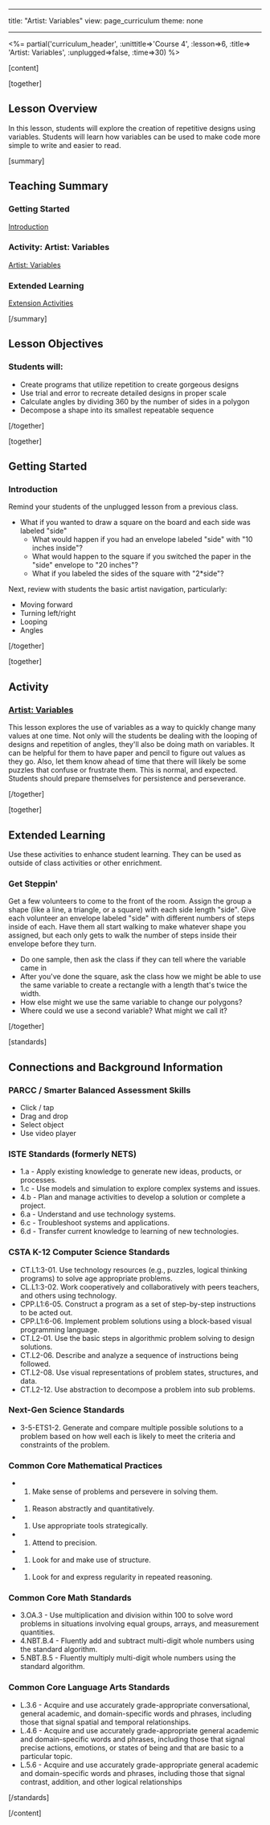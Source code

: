 * * *

title: "Artist: Variables" view: page_curriculum theme: none

* * *

<%= partial('curriculum_header', :unittitle=>'Course 4', :lesson=>6, :title=> 'Artist: Variables', :unplugged=>false, :time=>30) %>

[content]

[together]

## Lesson Overview

In this lesson, students will explore the creation of repetitive designs using variables. Students will learn how variables can be used to make code more simple to write and easier to read.

[summary]

## Teaching Summary

### **Getting Started**

[Introduction](#GetStarted)   


### **Activity: Artist: Variables**

[Artist: Variables](#Activity)

### **Extended Learning**

[Extension Activities](#Extended)

[/summary]

## Lesson Objectives

### Students will:

  * Create programs that utilize repetition to create gorgeous designs
  * Use trial and error to recreate detailed designs in proper scale
  * Calculate angles by dividing 360 by the number of sides in a polygon
  * Decompose a shape into its smallest repeatable sequence

[/together]

[together]

## Getting Started

### <a name="GetStarted"></a> Introduction

Remind your students of the unplugged lesson from a previous class.

  * What if you wanted to draw a square on the board and each side was labeled "side" 
      * What would happen if you had an envelope labeled "side" with "10 inches inside"?
      * What would happen to the square if you switched the paper in the "side" envelope to "20 inches"?
      * What if you labeled the sides of the square with "2*side"?

Next, review with students the basic artist navigation, particularly:

  * Moving forward
  * Turning left/right
  * Looping
  * Angles

[/together]

[together]

## Activity

### <a name="Activity"></a> [Artist: Variables](http://learn.letron.vip/s/course4/stage/6/puzzle/1)

This lesson explores the use of variables as a way to quickly change many values at one time. Not only will the students be dealing with the looping of designs and repetition of angles, they'll also be doing math on variables. It can be helpful for them to have paper and pencil to figure out values as they go. Also, let them know ahead of time that there will likely be some puzzles that confuse or frustrate them. This is normal, and expected. Students should prepare themselves for persistence and perseverance.

[/together]

<!--(this is left in here as an example of how to include an image in Markdown)
![](binaryphoto.png) -->

[together]

## Extended Learning

<a name="Extended"></a>Use these activities to enhance student learning. They can be used as outside of class activities or other enrichment.

### Get Steppin'

Get a few volunteers to come to the front of the room. Assign the group a shape (like a line, a triangle, or a square) with each side length "side". Give each volunteer an envelope labeled "side" with different numbers of steps inside of each. Have them all start walking to make whatever shape you assigned, but each only gets to walk the number of steps inside their envelope before they turn.

  * Do one sample, then ask the class if they can tell where the variable came in
  * After you've done the square, ask the class how we might be able to use the same variable to create a rectangle with a length that's twice the width.
  * How else might we use the same variable to change our polygons?
  * Where could we use a second variable? What might we call it?

[/together]

[standards]

## Connections and Background Information

### PARCC / Smarter Balanced Assessment Skills

  * Click / tap
  * Drag and drop
  * Select object
  * Use video player

### ISTE Standards (formerly NETS)

  * 1.a - Apply existing knowledge to generate new ideas, products, or processes.
  * 1.c - Use models and simulation to explore complex systems and issues.
  * 4.b - Plan and manage activities to develop a solution or complete a project.
  * 6.a - Understand and use technology systems.
  * 6.c - Troubleshoot systems and applications.
  * 6.d - Transfer current knowledge to learning of new technologies. 

### CSTA K-12 Computer Science Standards

  * CT.L1:3-01. Use technology resources (e.g., puzzles, logical thinking programs) to solve age appropriate problems.
  * CL.L1:3-02. Work cooperatively and collaboratively with peers teachers, and others using technology.
  * CPP.L1:6-05. Construct a program as a set of step-by-step instructions to be acted out.
  * CPP.L1:6-06. Implement problem solutions using a block-based visual programming language.
  * CT.L2-01. Use the basic steps in algorithmic problem solving to design solutions.
  * CT.L2-06. Describe and analyze a sequence of instructions being followed.
  * CT.L2-08. Use visual representations of problem states, structures, and data.
  * CT.L2-12. Use abstraction to decompose a problem into sub problems. 

### Next-Gen Science Standards

  * 3-5-ETS1-2. Generate and compare multiple possible solutions to a problem based on how well each is likely to meet the criteria and constraints of the problem. 

### Common Core Mathematical Practices

  *   1. Make sense of problems and persevere in solving them.
  *   1. Reason abstractly and quantitatively.
  *   1. Use appropriate tools strategically.
  *   1. Attend to precision.
  *   1. Look for and make use of structure.
  *   1. Look for and express regularity in repeated reasoning.

### Common Core Math Standards

  * 3.OA.3 - Use multiplication and division within 100 to solve word problems in situations involving equal groups, arrays, and measurement quantities.
  * 4.NBT.B.4 - Fluently add and subtract multi-digit whole numbers using the standard algorithm.
  * 5.NBT.B.5 - Fluently multiply multi-digit whole numbers using the standard algorithm.

### Common Core Language Arts Standards

  * L.3.6 - Acquire and use accurately grade-appropriate conversational, general academic, and domain-specific words and phrases, including those that signal spatial and temporal relationships.
  * L.4.6 - Acquire and use accurately grade-appropriate general academic and domain-specific words and phrases, including those that signal precise actions, emotions, or states of being and that are basic to a particular topic.
  * L.5.6 - Acquire and use accurately grade-appropriate general academic and domain-specific words and phrases, including those that signal contrast, addition, and other logical relationships

[/standards]

[/content]

<link rel="stylesheet" type="text/css" href="../docs/morestyle.css" />